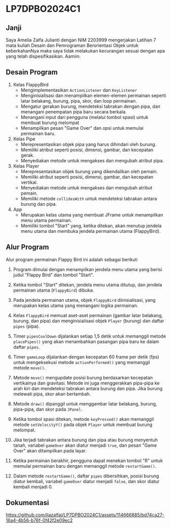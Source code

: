 # LP7DPBO2024C1
## Janji
Saya Amelia Zalfa Julianti dengan NIM 2203999 mengerjakan Latihan 7 mata kuliah Desain dan Pemrograman Berorientasi Objek untuk keberkahanNya maka saya tidak melakukan kecurangan sesuai dengan apa yang telah dispesifikasikan. Aamiin.

## Desain Program
1. Kelas FlappyBird
   - Mengimplementasikan `ActionListener` dan `KeyListener`
   - Menginisialisasi dan menampilkan elemen-elemen permainan seperti latar belakang, burung, pipa, skor, dan loop permainan.
   - Mengatur gerakan burung, mendeteksi tabrakan dengan pipa, dan menangani penempatan pipa baru secara berkala.
   - Menangani input dari pengguna (melalui tombol spasi) untuk membuat burung melompat
   - Menampilkan pesan "Game Over" dan opsi untuk memulai permainan baru.
2. Kelas Pipe
   - Merepresentasikan objek pipa yang harus dihindari oleh burung.
   - Memiliki atribut seperti posisi, dimensi, gambar, dan kecepatan gerak.
   - Menyediakan metode untuk mengakses dan mengubah atribut pipa.
3. Kelas Player
   - Merepresentasikan objek burung yang dikendalikan oleh pemain.
   - Memiliki atribut seperti posisi, dimensi, gambar, dan kecepatan vertikal.
   - Menyediakan metode untuk mengakses dan mengubah atribut pemain.
   - Memiliki metode `collidesWith` untuk mendeteksi tabrakan antara burung dan pipa.
4. App
   - Merupakan kelas utama yang membuat JFrame untuk menampilkan menu utama permainan.
   - Memiliki tombol "Start" yang, ketika ditekan, akan menutup jendela menu utama dan membuka jendela permainan utama (FlappyBird).

## Alur Program
Alur program permainan Flappy Bird ini adalah sebagai berikut:

1. Program dimulai dengan menampilkan jendela menu utama yang berisi judul "Flappy Bird" dan tombol "Start".

2. Ketika tombol "Start" ditekan, jendela menu utama ditutup, dan jendela permainan utama (`FlappyBird`) dibuka.

3. Pada jendela permainan utama, objek `FlappyBird` diinisialisasi, yang merupakan kelas utama yang menangani logika permainan.

4. Kelas `FlappyBird` memuat aset-aset permainan (gambar latar belakang, burung, dan pipa) dan menginisialisasi objek `Player` (burung) dan daftar `pipes` (pipa).

5. Timer `pipesCoolDown` dijalankan setiap 1,5 detik untuk memanggil metode `placePipes()` yang akan menambahkan pasangan pipa baru ke dalam daftar `pipes`.

6. Timer `gameLoop` dijalankan dengan kecepatan 60 frame per detik (fps) untuk mengeksekusi metode `actionPerformed()` yang memanggil metode `move()`.

7. Metode `move()` mengupdate posisi burung berdasarkan kecepatan vertikalnya dan gravitasi. Metode ini juga menggerakkan pipa-pipa ke arah kiri dan mendeteksi tabrakan antara burung dan pipa. Jika burung melewati pipa, skor akan bertambah.

8. Metode `draw()` dipanggil untuk menggambar latar belakang, burung, pipa-pipa, dan skor pada `JPanel`.

9. Ketika tombol spasi ditekan, metode `keyPressed()` akan memanggil metode `setVelocityY()` pada objek `Player` untuk membuat burung melompat.

10. Jika terjadi tabrakan antara burung dan pipa atau burung menyentuh tanah, variabel `gameOver` akan diatur menjadi `true`, dan pesan "Game Over" akan ditampilkan pada layar.

11. Ketika permainan berakhir, pengguna dapat menekan tombol "R" untuk memulai permainan baru dengan memanggil metode `restartGame()`.

12. Dalam metode `restartGame()`, daftar `pipes` dibersihkan, posisi burung diatur kembali, variabel `gameOver` diatur menjadi `false`, dan skor diatur kembali menjadi 0.
## Dokumentasi
https://github.com/liazalfaj/LP7DPBO2024C1/assets/114666885/bd74ca27-16a4-4b56-b76f-0f42f2e09ec2

